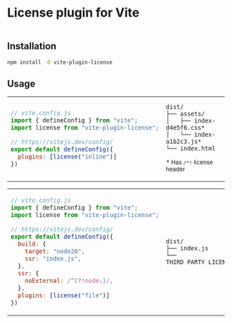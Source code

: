 # License plugin for Vite

<p align=center>
  <img src="">
</p>

## Installation

```sh
npm install -D vite-plugin-license
```

## Usage

<table align=center><td>

```js
// vite.config.js
import { defineConfig } from "vite";
import license from "vite-plugin-license";

// https://vitejs.dev/config/
export default defineConfig({
  plugins: [license("inline")]
})
```

<td>

```
dist/
├── assets/
│   ├── index-d4e5f6.css*
│   └── index-a1b2c3.js*
└── index.html
```

<sup>* Has `/*!` license header</sup>

</table>
<table align=center><td>

```js
// vite.config.js
import { defineConfig } from "vite";
import license from "vite-plugin-license";

// https://vitejs.dev/config/
export default defineConfig({
  build: {
    target: "node20",
    ssr: "index.js",
  },
  ssr: {
    noExternal: /^(?!node:)/,
  },
  plugins: [license("file")]
})
```

<td>

```
dist/
├── index.js
└── THIRD_PARTY_LICENSES.txt
```

</table>
